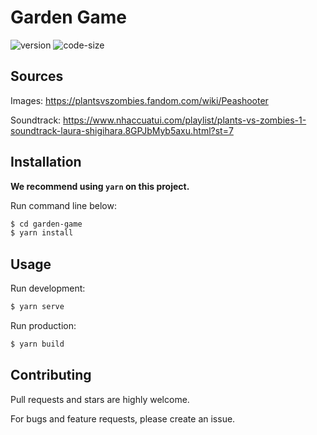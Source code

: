 # Garden Game

![version](https://img.shields.io/github/package-json/v/duc622/garden-game)
![code-size](https://img.shields.io/github/languages/code-size/duc622/garden-game)

## Sources

Images: https://plantsvszombies.fandom.com/wiki/Peashooter

Soundtrack: https://www.nhaccuatui.com/playlist/plants-vs-zombies-1-soundtrack-laura-shigihara.8GPJbMyb5axu.html?st=7

## Installation

**We recommend using `yarn` on this project.**

Run command line below:

```bash
$ cd garden-game
$ yarn install
```

## Usage

Run development:

```bash
$ yarn serve
```

Run production:

```bash
$ yarn build
```

## Contributing

Pull requests and stars are highly welcome.

For bugs and feature requests, please create an issue.

